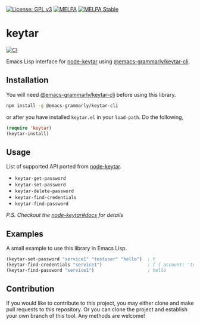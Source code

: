 [![License: GPL v3](https://img.shields.io/badge/License-GPL%20v3-blue.svg)](https://www.gnu.org/licenses/gpl-3.0)
[![MELPA](https://melpa.org/packages/keytar-badge.svg)](https://melpa.org/#/keytar)
[![MELPA Stable](https://stable.melpa.org/packages/keytar-badge.svg)](https://stable.melpa.org/#/keytar)

# keytar

[![CI](https://github.com/emacs-grammarly/keytar/actions/workflows/test.yml/badge.svg)](https://github.com/emacs-grammarly/keytar/actions/workflows/test.yml)

Emacs Lisp interface for [node-keytar](https://www.npmjs.com/package/keytar)
using [@emacs-grammarly/keytar-cli](https://github.com/emacs-grammarly/keytar-cli).

## Installation

You will need [@emacs-grammarly/keytar-cli](https://github.com/emacs-grammarly/keytar-cli)
before using this library.

```bash
npm install -g @emacs-grammarly/keytar-cli
```

or after you have installed `keytar.el` in your `load-path`. Do the following,

```el
(require 'keytar)
(keytar-install)
```

## Usage

List of supported API ported from [node-keytar](https://www.npmjs.com/package/keytar).

* `keytar-get-password`
* `keytar-set-password`
* `keytar-delete-password`
* `keytar-find-credentials`
* `keytar-find-password`

*P.S. Checkout the [node-keytar#docs](https://github.com/atom/node-keytar#docs) for details*

## Examples

A small example to use this library in Emacs Lisp.

```el
(keytar-set-password "service1" "testuser" "hello")  ; t
(keytar-find-credentials "service1")                 ; [ { account: 'testuser', password: 'hello' } ]
(keytar-find-password "service1")                    ; hello
```

## Contribution

If you would like to contribute to this project, you may either
clone and make pull requests to this repository. Or you can
clone the project and establish your own branch of this tool.
Any methods are welcome!
